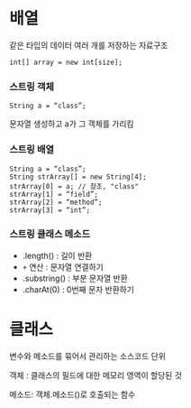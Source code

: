 # 배열
같은 타입의 데이터 여러 개를 저장하는 자료구조

```
int[] array = new int[size];
```

### 스트링 객체
```
String a = “class”;
```
문자열 생성하고 a가 그 객체를 가리킴

### 스트링 배열
```
String a = “class”;
String strArray[] = new String[4];
strArray[0] = a; // 참조, "class"
strArray[1] = “field”;
strArray[2] = “method”;
strArray[3] = “int”;
```

### 스트링 클래스 메소드
- .length() : 길이 반환
- `+` 연산 : 문자열 연결하기
- .substring() : 부분 문자열 반환
- .charAt(0) : 0번째 문자 반환하기

# 클래스
변수와 메소드를 묶어서 관리하는 소스코드 단위

객체 : 클래스의 필드에 대한 메모리 영역이 할당된 것

메소드: 객체.메소드()로 호출되는 함수
